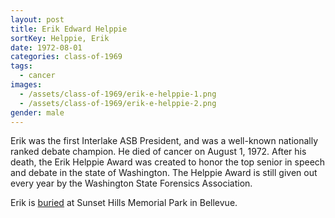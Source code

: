```yaml
---
layout: post
title: Erik Edward Helppie
sortKey: Helppie, Erik
date: 1972-08-01
categories: class-of-1969
tags:
  - cancer
images:
  - /assets/class-of-1969/erik-e-helppie-1.png
  - /assets/class-of-1969/erik-e-helppie-2.png
gender: male
---
```

Erik was the first Interlake ASB President, and was a well-known nationally ranked debate champion. He died of cancer on August 1, 1972. After his death, the Erik Helppie Award was created to honor the top senior in speech and debate in the state of Washington. The Helppie Award is still given out every year by the Washington State Forensics Association.

Erik is [buried](https://www.findagrave.com/memorial/7107614/erik-edvard-helppie) at Sunset Hills Memorial Park in Bellevue.
